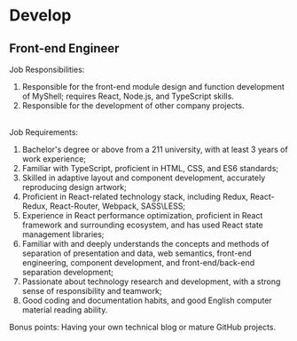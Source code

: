 # Develop

## Front-end Engineer

Job Responsibilities:&#x20;

1. Responsible for the front-end module design and function development of MyShell; requires React, Node.js, and TypeScript skills.
2. Responsible for the development of other company projects.

\
Job Requirements:

1. Bachelor's degree or above from a 211 university, with at least 3 years of work experience;&#x20;
2. Familiar with TypeScript, proficient in HTML, CSS, and ES6 standards;
3. Skilled in adaptive layout and component development, accurately reproducing design artwork;
4. Proficient in React-related technology stack, including Redux, React-Redux, React-Router, Webpack, SASS\LESS;&#x20;
5. Experience in React performance optimization, proficient in React framework and surrounding ecosystem, and has used React state management libraries;
6. Familiar with and deeply understands the concepts and methods of separation of presentation and data, web semantics, front-end engineering, component development, and front-end/back-end separation development;
7. Passionate about technology research and development, with a strong sense of responsibility and teamwork;
8. Good coding and documentation habits, and good English computer material reading ability.

Bonus points: Having your own technical blog or mature GitHub projects.